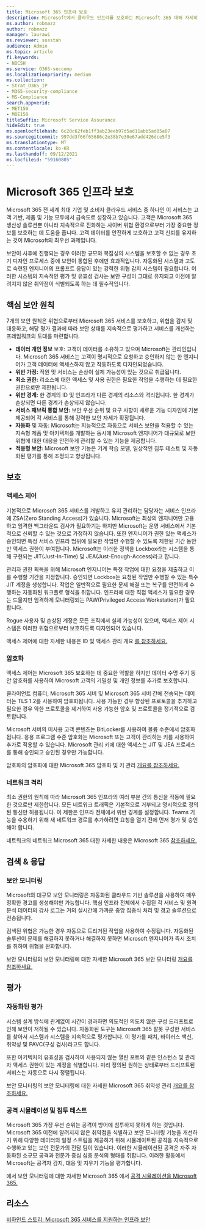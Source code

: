 ```yaml
---
title: Microsoft 365 인프라 보호
description: Microsoft에서 클라우드 인프라를 보호하는 Microsoft 365 대해 자세히 알아보습니다.
ms.author: robmazz
author: robmazz
manager: laurawi
ms.reviewer: sosstah
audience: Admin
ms.topic: article
f1.keywords:
- NOCSH
ms.service: O365-seccomp
ms.localizationpriority: medium
ms.collection:
- Strat_O365_IP
- M365-security-compliance
- MS-Compliance
search.appverid:
- MET150
- MOE150
titleSuffix: Microsoft Service Assurance
hideEdit: true
ms.openlocfilehash: 6c20c62feb1ff3ab23eeb97d5ad11abb5ad85a07
ms.sourcegitcommit: 997dd3f66f65686c2e38b7e30e67add426dce5f3
ms.translationtype: MT
ms.contentlocale: ko-KR
ms.lasthandoff: 09/12/2021
ms.locfileid: "59160805"
---
```

# <a name="securing-the-microsoft-365-infrastructure"></a>Microsoft 365 인프라 보호

Microsoft 365 전 세계 최대 기업 및 소비자 클라우드 서비스 중 하나인 이 서비스는 고객 기반, 제품 및 기능 모두에서 급속도로 성장하고 있습니다. 고객은 Microsoft 365 생산성 솔루션뿐 아니라 지속적으로 진화하는 사이버 위협 환경으로부터 가장 중요한 정보를 보호하는 데 도움을 줍니다. 고객 데이터를 안전하게 보호하고 고객 신뢰를 유지하는 것이 Microsoft의 최우선 과제입니다.

보안이 사후에 진행되는 경우 이러한 규모와 복잡성의 시스템을 보호할 수 없는 경우 초기 디자인 프로세스 중에 보안이 통합된 후에만 효과적입니다. 자동화된 시스템과 고도로 숙련된 엔지니어의 프롬프트 응답이 있는 강력한 위협 감지 시스템이 필요합니다. 이러한 시스템의 지속적인 평가 및 유효성 검사는 보안 구성이 그대로 유지되고 이전에 알려지지 않은 취약점이 식별되도록 하는 데 필수적입니다.

## <a name="core-security-principles"></a>핵심 보안 원칙

7개의 보안 원칙은 위협으로부터  Microsoft 365 서비스를 보호하고, 위협을  감지 및 대응하고, 해당 평가  결과에 따라 보안 상태를 지속적으로 평가하고 서비스를 개선하는 프레임워크의 토대를 마련합니다.

- **데이터 개인 정보** 보호: 고객이 데이터를 소유하고 있으며 Microsoft는 관리인입니다. Microsoft 365 서비스는 고객이 명시적으로 요청하고 승인하지 않는 한 엔지니어가 고객 데이터에 액세스하지 않고 작동하도록 디자인되었습니다.
- **위반 가정:** 직원 및 서비스는 손상이 실제 가능성이 있는 것으로 취급됩니다.
- **최소 권한:** 리소스에 대한 액세스 및 사용 권한은 필요한 작업을 수행하는 데 필요한 권한으로만 제한됩니다.
- **위반 경계:** 한 경계의 ID 및 인프라가 다른 경계의 리소스와 격리됩니다. 한 경계가 손상되면 다른 경계가 손상되지 않습니다.
- **서비스 패브릭 통합 보안:** 보안 우선 순위 및 요구 사항이 새로운 기능 디자인에 기본 제공되어 각 서비스를 통해 강력한 보안 자세가 확장됩니다.
- **자동화** 및 자동: Microsoft는 지능적으로 자동으로 서비스 보안을 적용할 수 있는 지속형 제품 및 아키텍처를 개발하는 동시에 Microsoft 엔지니어가 대규모로 보안 위협에 대한 대응을 안전하게 관리할 수 있는 기능을 제공합니다.
- **적응형 보안:** Microsoft 보안 기능은 기계 학습 모델, 일상적인 침투 테스트 및 자동화된 평가를 통해 조정되고 향상됩니다.

## <a name="protection"></a>보호

### <a name="access-control"></a>액세스 제어

기본적으로 Microsoft 365 서비스를 개발하고 유지 관리하는 담당자는 서비스 인프라에 ZSA(Zero Standing Access)가 있습니다. Microsoft는 최상의 엔지니어만 고용하고 엄격한 백그라운드 검사가 필요하기는 하지만 Microsoft는 운영 서비스에서 기본적으로 신뢰할 수 있는 것으로 가정하지 않습니다. 또한 엔지니어가 권한 있는 액세스가 승인되면 특정 서비스 인프라 범위에 필요한 작업만 수행할 수 있도록 제한된 기간 동안만 액세스 권한이 부여됩니다. Microsoft는 이러한 정책을 Lockbox라는 시스템을 통해 구현되는 JIT(Just-In-Time) 및 JEA(Just-Enough-Access)라고 합니다.

관리자 권한 획득을 위해 Microsoft 엔지니어는 특정 작업에 대한 요청을 제출하고 이를 수행할 기간을 지정합니다. 승인되면 Lockbox는 요청된 작업만 수행할 수 있는 특수 JIT 계정을 생성합니다. 작업은 일반적으로 필요한 문제 해결 또는 복구를 안전하게 수행하는 자동화된 워크플로 형식을 취합니다. 인프라에 대한 직접 액세스가 필요한 경우는 드물지만 엄격하게 모니터링되는 PAW(Privileged Access Workstation)가 필요합니다.

Rogue 사용자 및 손상된 계정은 모든 조직에서 실제 가능성이 있으며, 액세스 제어 시스템은 이러한 위협으로부터 보호하도록 디자인되어 있습니다.

액세스 제어에 대한 자세한 내용은 ID 및 액세스 관리 개요 [를 참조하세요.](assurance-identity-and-access-management.md)

### <a name="encryption"></a>암호화

액세스 제어는 Microsoft 365 보호하는 데 중요한 역할을 하지만 데이터 수명 주기 동안 암호화를 사용하여 Microsoft 고객의 기밀성 및 개인 정보를 추가로 보호합니다.

클라이언트 컴퓨터, Microsoft 365 서버 및 Microsoft 365 서버 간에 전송되는 데이터는 TLS 1.2를 사용하여 암호화됩니다. 사용 가능한 경우 향상된 프로토콜을 추가하고 필요한 경우 약한 프로토콜을 제거하여 사용 가능한 암호 및 프로토콜을 정기적으로 검토합니다.

Microsoft 서버의 미사용 고객 콘텐츠는 BitLocker를 사용하여 볼륨 수준에서 암호화됩니다. 응용 프로그램 수준 암호화는 Microsoft 또는 고객이 관리하는 키를 사용하여 추가로 적용할 수 있습니다. Microsoft 관리 키에 대한 액세스는 JIT 및 JEA 프로세스를 통해 승인되고 승인된 경우만 가능합니다.

암호화의 암호화에 대한 Microsoft 365 암호화 및 키 관리 [개요를 참조하세요.](assurance-encryption.md)

### <a name="network-isolation"></a>네트워크 격리

최소 권한의 원칙에 따라 Microsoft 365 인프라의 여러 부분 간의 통신을 작동에 필요한 것으로만 제한합니다. 모든 네트워크 트래픽은 기본적으로 거부되고 명시적으로 정의된 통신만 허용됩니다. 이 제한은 인프라 전체에서 위반 경계를 설정합니다. Teams 기능을 수용하기 위해 새 네트워크 경로를 추가하려면 요청을 열기 전에 먼저 평가 및 승인해야 합니다.

네트워크의 네트워크 Microsoft 365 대한 자세한 내용은 Microsoft 365 [참조하세요.](/microsoft-365/enterprise/microsoft-365-isolation-controls)

## <a name="detection--response"></a>검색 & 응답

### <a name="security-monitoring"></a>보안 모니터링

Microsoft의 대규모 보안 모니터링은 자동화된 클라우드 기반 솔루션을 사용하여 매우 정확한 경고를 생성해야만 가능합니다. 핵심 인프라 전체에서 수집된 각 서비스 및 원격 분석 데이터의 감사 로그는 거의 실시간에 가까운 중앙 집중식 처리 및 경고 솔루션으로 전송됩니다.

검색된 위협은 가능한 경우 자동으로 트리거된 작업을 사용하여 수정됩니다. 자동화된 솔루션이 문제를 해결하지 못하거나 해결하지 못하면 Microsoft 엔지니어가 즉시 조치를 취하여 위협을 완화합니다.

보안 모니터링의 보안 모니터링에 대한 자세한 Microsoft 365 보안 모니터링 [개요를 참조하세요.](assurance-security-monitoring.md)

## <a name="assessment"></a>평가

### <a name="automated-assessments"></a>자동화된 평가

시스템 설계 방식에 관계없이 시간이 경과하면 의도적인 의도치 않은 구성 드리프트로 인해 보안이 저하될 수 있습니다. 자동화된 도구는 Microsoft 365 잘못 구성한 서비스를 찾아서 시스템과 시스템을 지속적으로 평가합니다. 이 평가를 패치, 바이러스 백신, 취약성 및 PAVC(구성 검사)라고도 합니다.

또한 아키텍처의 유효성을 검사하여 사용되지 않는 열린 포트와 같은 인스턴스 및 관리자 액세스 권한이 있는 계정을 식별합니다. 미리 정의된 원하는 상태로부터 드리프트된 서비스는 자동으로 다시 정렬됩니다.

보안 모니터링의 보안 모니터링에 대한 자세한 Microsoft 365 취약성 관리 [개요를 참조하세요.](assurance-vulnerability-management.md)

### <a name="attack-simulation-and-penetration-testing"></a>공격 시뮬레이션 및 침투 테스트

Microsoft 365 가장 우선 순위는 공격이 방어에 침투하지 못하게 하는 것입니다. Microsoft 365 이전에 알려지지 않은 취약점을 식별하고 보안 모니터링 기능을 개선하기 위해 다양한 데이터의 일정 스트림을 제공하기 위해 시뮬레이트된 공격을 지속적으로 수행하고 있는 보안 전문가의 전담 팀이 있습니다. 이러한 시뮬레이션된 공격은 자주 자동화된 소규모 공격과 전문가 중심 심층 분석의 형태를 취합니다. 이러한 활동에서 Microsoft는 공격자 감지, 대응 및 지우기 기능을 평가합니다.

에서 보안 모니터링에 대한 자세한 Microsoft 365 에서 [공격 시뮬레이션을 Microsoft 365.](assurance-monitoring-and-testing.md)

## <a name="resources"></a>리소스

[비하인드 스토리: Microsoft 365 서비스를 지원하는 인프라 보안](https://download.microsoft.com/download/c/4/5/c45b197e-f0d9-4f40-bd5f-ed8fc7d0cd8c/M365DCSecurityIntro_Whitepaper.pdf)
